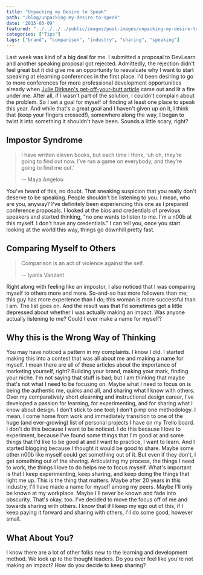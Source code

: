 ```yaml
---
title: "Unpacking my Desire to Speak"
path: "/blog/unpacking-my-desire-to-speak"
date: '2015-03-09'
featured: "../../../../public/images/post-images/unpacking-my-desire-to-speak.png"
categories: ["Tips"]
tags: ["brand", "comparison", "industry", "sharing", "speaking"]
---
```


Last week was kind of a big deal for me. I submitted a proposal to DevLearn and another speaking proposal got rejected. Admittedly, the rejection didn't feel great but it did give me an opportunity to reevaluate why I want to start speaking at elearning conferences in the first place. I'd been desiring to go to more conferences for more professional development opportunities already when [Julie Dirksen's get-off-your-butt article](http://www.learningsolutionsmag.com/articles/1609/women-in-the-elearning-field-beginning-a-conversation "Women in the eLearning Field: Beginning a Conversation") came out and lit a fire under me. After all, if I wasn't part of the solution, I couldn't complain about the problem. So I set a goal for myself of finding at least one place to speak this year. And while that's a great goal and I haven't given up on it, I think that (keep your fingers crossed!), somewhere along the way, I began to twist it into something it shouldn't have been. Sounds a little scary, right?

## Impostor Syndrome

> I have written eleven books, but each time I think, ‘uh oh, they’re going to find out now. I’ve run a game on everybody, and they’re going to find me out.’
>
> -- Maya Angelou

You've heard of this, no doubt. That sneaking suspicion that you really don't deserve to be speaking. People shouldn't be listening to you. I mean, who are you, anyway? I've definitely been experiencing this one as I prepared conference proposals. I looked at the bios and credentials of previous speakers and started thinking, "no one wants to listen to me. I'm a n00b at this myself. I don't have any credentials." I can tell you, once you start looking at the world this way, things go downhill pretty fast.

## Comparing Myself to Others

> Comparison is an act of violence against the self.
>
> -- Iyanla Vanzant

Right along with feeling like an impostor, I also noticed that I was comparing myself to others more and more. So-and-so has more followers than me; this guy has more experience than I do; this woman is more successful than I am. The list goes on. And the result was that I'd sometimes get a little depressed about whether I was actually making an impact. Was anyone actually listening to me? Could I ever make a name for myself?

## Why this is the Wrong Way of Thinking

You may have noticed a pattern in my complaints. I know I did. I started making this into a contest that was all about me and making a name for myself. I mean there are all of these articles about the importance of marketing yourself, right? Building your brand, making your mark, finding your niche. I'm not saying that stuff is bad; but I am thinking that maybe that's not what I need to be focusing on. Maybe what I need to focus on is being the authentic me, quirks and all, and sharing what I know with others. Over my comparatively short elearning and instructional design career, I've developed a passion for learning, for experimenting, and for sharing what I know about design. I don't stick to one tool; I don't pimp one methodology. I mean, I come home from work and immediately transition to one of the huge (and ever-growing) list of personal projects I have on my Trello board. I don't do this because I want to be noticed. I do this because I love to experiment, because I've found some things that I'm good at and some things that I'd like to be good at and I want to practice, I want to learn. And I started blogging because I thought it would be good to share. Maybe some other n00b like myself could get something out of it. But even if they don't, I get something out of the sharing. Articulating my process, the things I need to work, the things I love to do helps me to focus myself. What's important is that I keep experimenting, keep sharing, and keep doing the things that light me up. This is the thing that matters. Maybe after 20 years in this industry, I'll have made a name for myself among my peers. Maybe I'll only be known at my workplace. Maybe I'll never be known and fade into obscurity. That's okay, too. I've decided to move the focus off of me and towards sharing with others. I know that if I keep my ego out of this, if I keep paying it forward and sharing with others, I'll do some good, however small.

## What About You?

I know there are a lot of other folks new to the learning and development method. We look up to the thought leaders. Do you ever feel like you're not making an impact? How do you decide to keep sharing?
